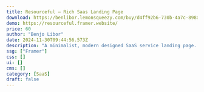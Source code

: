 ```yaml
---
title: Resourceful — Rich Saas Landing Page
download: https://benlibor.lemonsqueezy.com/buy/d4ff92b6-730b-4a7c-898a-dcfe6ab168a8
demo: https://resourceful.framer.website/
price: 60
author: "Benjo Libor"
date: 2024-11-30T09:44:56.573Z
description: "A minimalist, modern designed SaaS service landing page. This template is ideal if you want to explain your product. Lots of collapsable sections allow users to deep-dive into various aspects, features and selling points of your product."
ssg: ["Framer"]
css: []
ui: []
cms: []
category: [SaaS]
draft: false
---
```

